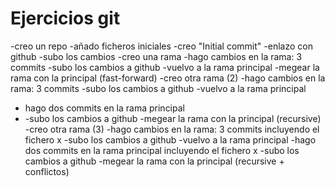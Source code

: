 # Ejercicios git

-creo un repo
-añado ficheros iniciales
-creo "Initial commit"
-enlazo con github
-subo los cambios
-creo una rama
-hago cambios en la rama: 3 commits
-subo los cambios a github
-vuelvo a la rama principal
-megear la rama con la principal (fast-forward)
-creo otra rama (2)
-hago cambios en la rama: 3 commits
-subo los cambios a github
-vuelvo a la rama principal

- hago dos commits en la rama principal
- -subo los cambios a github
  -megear la rama con la principal (recursive)
  -creo otra rama (3)
  -hago cambios en la rama: 3 commits incluyendo el fichero x
  -subo los cambios a github
  -vuelvo a la rama principal
  -hago dos commits en la rama principal incluyendo el fichero x
  -subo los cambios a github
  -megear la rama con la principal (recursive + conflictos)
